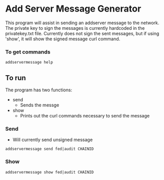 Add Server Message Generator
======
This program will assist in sending an addserver message to the network. The private key to sign the messages is currently hardcoded in the privatekey.txt file. Currently does not sign the sent messages, but if using 'show', it will show the signed message curl command.

### To get commands
```
addservermessage help
```

## To run
The program has two functions:
* send
  * Sends the messge
* show
  * Prints out the curl commands necessary to send the message

### Send
* Will currently send unsigned message

```
addservermessage send fed|audit CHAINID
```

### Show
```
addservermessage show fed|audit CHAINID
```
